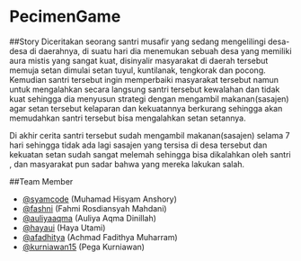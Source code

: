 # PecimenGame

##Story
Diceritakan seorang santri musafir yang sedang mengelilingi desa-desa di daerahnya, di
suatu hari dia menemukan sebuah desa yang memiliki aura mistis yang sangat kuat,
disinyalir masyarakat di daerah tersebut memuja setan dimulai setan tuyul, kuntilanak,
tengkorak dan pocong. Kemudian santri tersebut ingin memperbaiki masyarakat tersebut
namun untuk mengalahkan secara langsung santri tersebut kewalahan dan tidak kuat
sehingga dia menyusun strategi dengan mengambil makanan(sasajen) agar setan tersebut
kelaparan dan kekuatannya berkurang sehingga akan memudahkan santri tersebut bisa
mengalahkan setan setannya.

Di akhir cerita santri tersebut sudah mengambil makanan(sasajen) selama 7 hari sehingga
tidak ada lagi sasajen yang tersisa di desa tersebut dan kekuatan setan sudah sangat
melemah sehingga bisa dikalahkan oleh santri , dan masyarakat pun sadar bahwa yang
mereka lakukan salah.

##Team Member
- [@syamcode](https://github.com/syamcode) (Muhamad Hisyam Anshory)
- [@fashni](https://github.com/fashni) (Fahmi Rosdiansyah Mahdani)
- [@auliyaaqma](https://github.com/auliyaaqma) (Auliya Aqma Dinillah)
- [@hayaui](https://github.com/hayaui) (Haya Utami)
- [@afadhitya](https://github.com/afadhitya) (Achmad Fadithya Muharram)
- [@kurniawan15](https://github.com/kurniawan15) (Pega Kurniawan)
